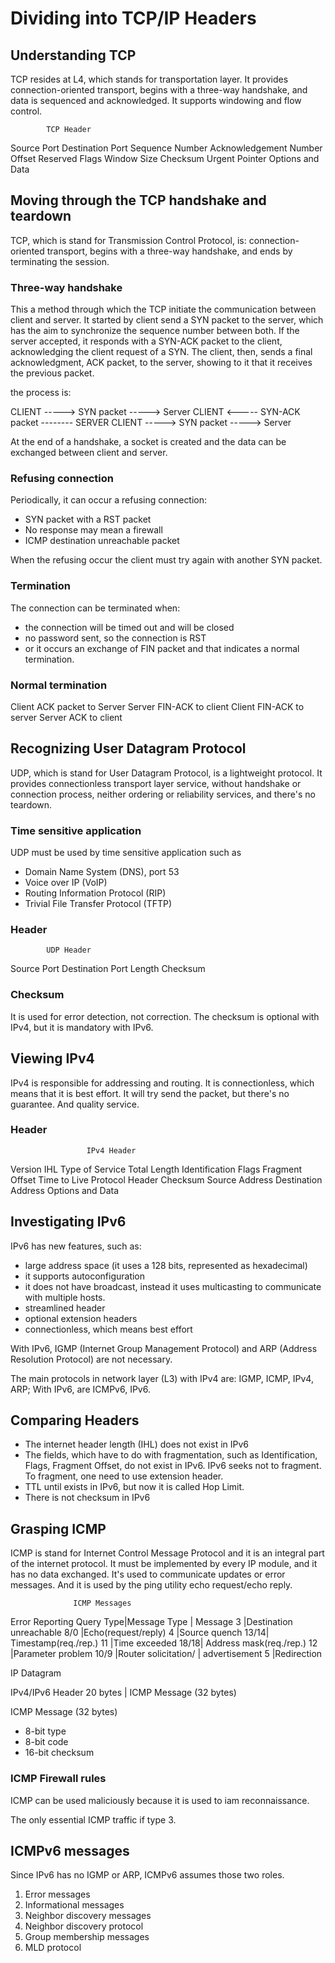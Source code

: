 # Dividing into TCP/IP Headers

## Understanding TCP

TCP resides at L4, which stands for transportation layer. It provides connection-oriented transport, begins with a three-way handshake, and data is sequenced and acknowledged. It supports windowing and flow control.

            TCP Header
Source Port          Destination Port
            Sequence Number
            Acknowledgement Number
Offset  Reserved    Flags   Window Size
   Checksum         Urgent Pointer
            Options and Data

## Moving through the TCP handshake and teardown

TCP, which is stand for Transmission Control Protocol, is: 
connection-oriented transport, 
begins with a three-way handshake, 
and ends by terminating the session.

### Three-way handshake

This a method through which the TCP initiate the communication between client and server. It started by client send a SYN packet to the server, which has the aim to synchronize the sequence number between both. If the server accepted, it responds with a SYN-ACK packet to the client, acknowledging the client request of a SYN. The client, then, sends a final acknowledgment, ACK packet, to the server, showing to it that it receives the previous packet.

the process is:

CLIENT -----> SYN packet -----> Server
CLIENT <----- SYN-ACK packet -------- SERVER
CLIENT -----> SYN packet -----> Server

At the end of a handshake, a socket is created and the data can be exchanged between client and server.

### Refusing connection

Periodically, it can occur a refusing connection:

* SYN packet with a RST packet
* No response may mean a firewall
* ICMP destination unreachable packet

When the refusing occur the client must try again with another SYN packet.

### Termination

The connection can be terminated when:

* the connection will be timed out and will be closed
* no password sent, so the connection is RST
* or it occurs an exchange of FIN packet and that indicates a normal termination.

### Normal termination

Client ACK packet to Server
Server FIN-ACK to client
Client FIN-ACK to server
Server ACK to client

## Recognizing User Datagram Protocol

UDP, which is stand for User Datagram Protocol, is a lightweight protocol. It provides connectionless transport layer service, without handshake or connection process, neither ordering or reliability services, and there's no teardown.

### Time sensitive application

UDP must be used by time sensitive application such as
* Domain Name System (DNS), port 53
* Voice over IP (VoIP)
* Routing Information Protocol (RIP)
* Trivial File Transfer Protocol (TFTP)

### Header

            UDP Header
Source Port             Destination Port
  Length                   Checksum
            
### Checksum

It is used for error detection, not correction. The checksum is optional with IPv4, but it is mandatory with IPv6.

## Viewing IPv4

IPv4 is responsible for addressing and routing. It is connectionless, which means that it is best effort. It will try send the packet, but there's no guarantee. And quality service.

### Header

                     IPv4 Header

Version     IHL   Type of Service   Total Length
Identification    Flags             Fragment Offset
Time to Live      Protocol          Header Checksum
               Source Address
               Destination Address
               Options and Data

## Investigating IPv6

IPv6 has new features, such as:

* large address space (it uses a 128 bits, represented as hexadecimal)
* it supports autoconfiguration
* it does not have broadcast, instead it uses multicasting to communicate with multiple hosts.
* streamlined header
* optional extension headers
* connectionless, which means best effort

With IPv6, IGMP (Internet Group Management Protocol) and ARP (Address Resolution Protocol) are not necessary.

The main protocols in network layer (L3) with IPv4 are: IGMP, ICMP, IPv4, ARP;
With IPv6, are ICMPv6, IPv6.

## Comparing Headers

* The internet header length (IHL) does not exist in IPv6
* The fields, which have to do with fragmentation, such as Identification, Flags, Fragment Offset, do not exist in IPv6. IPv6 seeks not to fragment. To fragment, one need to use extension header.
* TTL until exists in IPv6, but now it is called Hop Limit.
* There is not checksum in IPv6

## Grasping ICMP

ICMP is stand for Internet Control Message Protocol and it is an integral part of the internet protocol. It must be implemented by every IP module, and it has no data exchanged. It's used to communicate updates or error messages. And it is used by the ping utility echo request/echo reply.

                  ICMP Messages
Error Reporting                        Query
Type|Message                        Type | Message
3   |Destination unreachable        8/0  |Echo(request/reply)
4   |Source quench                  13/14| Timestamp(req./rep.)
11  |Time exceeded                  18/18| Address mask(req./rep.)
12  |Parameter problem              10/9 |Router solicitation/
                                         | advertisement
5   |Redirection


IP Datagram

IPv4/IPv6 Header 20 bytes | ICMP Message (32 bytes)

ICMP Message (32 bytes)
* 8-bit type
* 8-bit code
* 16-bit checksum

### ICMP Firewall rules

ICMP can be used maliciously because it is used to iam reconnaissance.

The only essential ICMP traffic if type 3.

## ICMPv6 messages

Since IPv6 has no IGMP or ARP, ICMPv6 assumes those two roles.

1. Error messages
2. Informational messages
3. Neighbor discovery messages
4. Neighbor discovery protocol
5. Group membership messages
6. MLD protocol
                                 
                                 